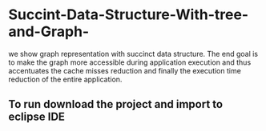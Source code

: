# Succint-Data-Structure-With-tree-and-Graph-
we show graph representation with succinct data structure. The end goal is to make the graph more accessible during application execution and thus accentuates the cache misses reduction and finally the execution time reduction of the entire application.
## To run download the project and import to eclipse IDE
